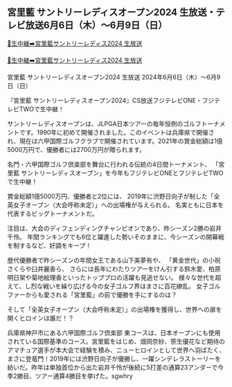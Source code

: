 <h2>宮里藍 サントリーレディスオープン2024 生放送・テレビ放送6月6日（木）～6月9日（日）</h2>

<a href="https://onlinestreamshd.co/Suntory-Ladies-golf/" rel="nofollow">🔗生中継➡️宮里藍サントリーレディス2024 生放送</a>

<a href="https://onlinestreamshd.co/Suntory-Ladies-golf/" rel="nofollow">🔗生中継➡️宮里藍サントリーレディス2024 生放送</a>

宮里藍 サントリーレディスオープン2024 生放送 2024年6月6日（木）～6月9日（日）

『宮里藍 サントリーレディスオープン2024』CS放送フジテレビONE・フジテレビTWOで生中継！

サントリーレディスオープンは、JLPGA日本ツアーの毎年恒例のゴルフトーナメントです。1990年に初めて開催されました。このイベントは兵庫県で開催され、現在は六甲国際ゴルフクラブで開催されています。2021年の賞金総額は1億5000万円で、優勝者には2700万円が贈られます。

名門・六甲国際ゴルフ倶楽部を舞台に行われる伝統の4日間トーナメント、
「宮里藍 サントリーレディスオープン」を今年もフジテレビONEとフジテレビTWOで生中継！

賞金総額1億5000万円、優勝者と2位には、
2019年に渋野日向子が制した「全英女子オープン（大会呼称未定）」への出場権が与えられる。
名実ともに日本を代表するビッグトーナメントだ。

注目は、大会のディフェンディングチャンピオンであり、昨シーズン2勝の岩井千怜。
年間ランキングでも6位と躍進した勢いそのままに、今シーズンの開幕戦を制するなど、好調をキープ！

歴代優勝者で昨シーズンの年間女王である山下美夢有や、
「黄金世代」の小祝さくらや臼井麗香ら、
さらには長年にわたりツアーをけん引する鈴木愛、柏原明日架や菊地絵理香といったトッププロの活躍も見逃せない。
様々な世代を超えて、し烈な戦いを繰り広げる今の女子ゴルフ界はまさに百花繚乱。
女子ゴルファーからも愛される「宮里藍」の前で優勝を手にするのは？

そして「全英女子オープン（大会呼称未定）」の出場権を獲得し、世界への扉を開くヒロインは誰だ！？

兵庫県神戸市にある六甲国際ゴルフ倶楽部 東コースは、日本オープンにも使用されている国際基準のコース。宮里藍をはじめ、畑岡奈紗、笹生優花など期待のアマチュア選手が本大会で経験を積み、ニューヒロインとして世界へ羽ばたく、まさに登竜門！2019年には渋野日向子が優勝し、一躍シンデレラストーリーを紡いだ。昨年は単独首位から出た岩井千怜が後続に5打差の通算23アンダーで今季2勝目、ツアー通算4勝目を挙げた。sgwhry
